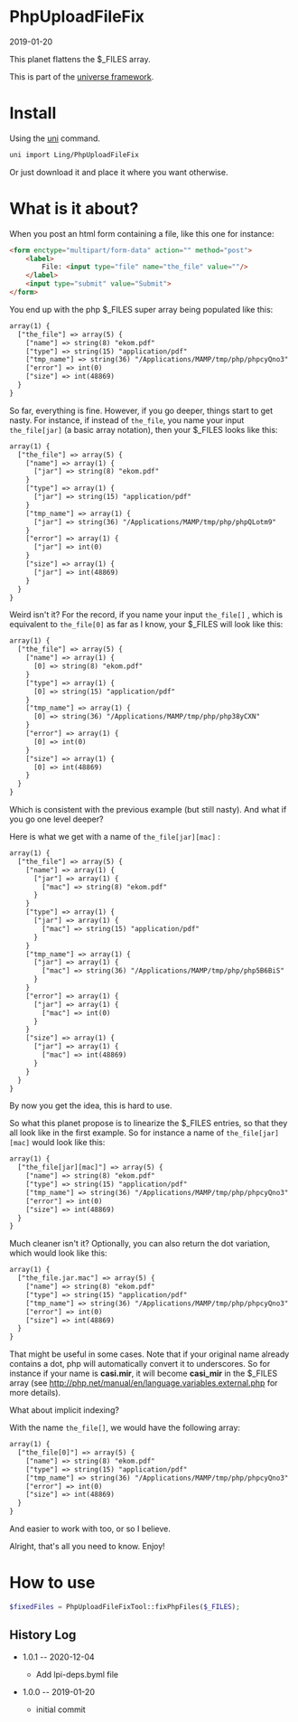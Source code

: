 PhpUploadFileFix
==================
2019-01-20


This planet flattens the $_FILES array.


This is part of the [universe framework](https://github.com/karayabin/universe-snapshot).


Install
==========
Using the [uni](https://github.com/lingtalfi/universe-naive-importer) command.
```bash
uni import Ling/PhpUploadFileFix
```

Or just download it and place it where you want otherwise.



What is it about?
=================

When you post an html form containing a file, like this one for instance:

```html
<form enctype="multipart/form-data" action="" method="post">
    <label>
        File: <input type="file" name="the_file" value=""/>
    </label>
    <input type="submit" value="Submit">
</form>
```

You end up with the php $_FILES super array being populated like this:

```txt
array(1) {
  ["the_file"] => array(5) {
    ["name"] => string(8) "ekom.pdf"
    ["type"] => string(15) "application/pdf"
    ["tmp_name"] => string(36) "/Applications/MAMP/tmp/php/phpcyQno3"
    ["error"] => int(0)
    ["size"] => int(48869)
  }
}
```

So far, everything is fine.
However, if you go deeper, things start to get nasty.
For instance, if instead of ```the_file```, you name your input  ```the_file[jar]``` (a basic array notation),
then your $_FILES looks like this:

```txt
array(1) {
  ["the_file"] => array(5) {
    ["name"] => array(1) {
      ["jar"] => string(8) "ekom.pdf"
    }
    ["type"] => array(1) {
      ["jar"] => string(15) "application/pdf"
    }
    ["tmp_name"] => array(1) {
      ["jar"] => string(36) "/Applications/MAMP/tmp/php/phpQLotm9"
    }
    ["error"] => array(1) {
      ["jar"] => int(0)
    }
    ["size"] => array(1) {
      ["jar"] => int(48869)
    }
  }
}
```

Weird isn't it?
For the record, if you name your input ```the_file[]``` , which is equivalent to ```the_file[0]``` as far as I know,
your $_FILES will look like this:

```txt
array(1) {
  ["the_file"] => array(5) {
    ["name"] => array(1) {
      [0] => string(8) "ekom.pdf"
    }
    ["type"] => array(1) {
      [0] => string(15) "application/pdf"
    }
    ["tmp_name"] => array(1) {
      [0] => string(36) "/Applications/MAMP/tmp/php/php38yCXN"
    }
    ["error"] => array(1) {
      [0] => int(0)
    }
    ["size"] => array(1) {
      [0] => int(48869)
    }
  }
}
```

Which is consistent with the previous example (but still nasty).
And what if you go one level deeper?

Here is what we get with a name of ```the_file[jar][mac]``` :


```txt
array(1) {
  ["the_file"] => array(5) {
    ["name"] => array(1) {
      ["jar"] => array(1) {
        ["mac"] => string(8) "ekom.pdf"
      }
    }
    ["type"] => array(1) {
      ["jar"] => array(1) {
        ["mac"] => string(15) "application/pdf"
      }
    }
    ["tmp_name"] => array(1) {
      ["jar"] => array(1) {
        ["mac"] => string(36) "/Applications/MAMP/tmp/php/php5B6BiS"
      }
    }
    ["error"] => array(1) {
      ["jar"] => array(1) {
        ["mac"] => int(0)
      }
    }
    ["size"] => array(1) {
      ["jar"] => array(1) {
        ["mac"] => int(48869)
      }
    }
  }
}
```


By now you get the idea, this is hard to use.

So what this planet propose is to linearize the $_FILES entries, so that they all look like in the first example.
So for instance a name of ```the_file[jar][mac]``` would look like this:



```txt
array(1) {
  ["the_file[jar][mac]"] => array(5) {
    ["name"] => string(8) "ekom.pdf"
    ["type"] => string(15) "application/pdf"
    ["tmp_name"] => string(36) "/Applications/MAMP/tmp/php/phpcyQno3"
    ["error"] => int(0)
    ["size"] => int(48869)
  }
}
```

Much cleaner isn't it?
Optionally, you can also return the dot variation, which would look like this:

```txt
array(1) {
  ["the_file.jar.mac"] => array(5) {
    ["name"] => string(8) "ekom.pdf"
    ["type"] => string(15) "application/pdf"
    ["tmp_name"] => string(36) "/Applications/MAMP/tmp/php/phpcyQno3"
    ["error"] => int(0)
    ["size"] => int(48869)
  }
}
```

That might be useful in some cases.
Note that if your original name already contains a dot, php will automatically convert it to underscores.
So for instance if your name is **casi.mir**, it will become **casi_mir** in the $_FILES array
(see http://php.net/manual/en/language.variables.external.php for more details).



What about implicit indexing?

With the name ```the_file[]```, we would have the following array:

```txt
array(1) {
  ["the_file[0]"] => array(5) {
    ["name"] => string(8) "ekom.pdf"
    ["type"] => string(15) "application/pdf"
    ["tmp_name"] => string(36) "/Applications/MAMP/tmp/php/phpcyQno3"
    ["error"] => int(0)
    ["size"] => int(48869)
  }
}
```



And easier to work with too, or so I believe.

Alright, that's all you need to know.
Enjoy!



How to use
==========

```php
$fixedFiles = PhpUploadFileFixTool::fixPhpFiles($_FILES);
```




History Log
------------------

- 1.0.1 -- 2020-12-04

    - Add lpi-deps.byml file

- 1.0.0 -- 2019-01-20

    - initial commit

